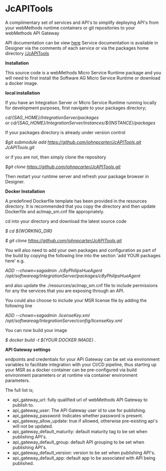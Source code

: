 # JcAPITools

A complimentary set of services and API's to simplify deploying API's from your webMethods runtime containers or git repositories to your webMethods API Gateway

API documentation can be view [here](https://raw.githack.com/johnpcarter/JcAPITools/main/pub/index.html)
Service documentation is available in Designer via the comments of each service or via the packages home directory [/JcAPITools](http://localhost:5555/JcAPITools/index.dsp)

**Installation**

This source code is a webMethods Micro Service Runtime package and you will need to first install the Software AG Micro Service Runtime or download a docker image.

**local installation**

If you have an Integration Server or Micro Service Runtime running locally for development purposes, first navigate to your packages directory;

*$cd /${SAG_HOME}/IntegrationServer/packages*  
or
*$cd /${SAG_HOME}/IntegrationServer/instances/${INSTANCE}/packages*  

If your packages directory is already under version control

*$git submodule add https://github.com/johnpcarter/JcAPITools.git JcAPITools.git*  

or if you are not, then simply clone the repository

*$git clone https://github.com/johnpcarter/JcAPITools.git*  

Then restart your runtime server and refresh your package browser in Designer.

**Docker Installation**

A predefined Dockerfile template has been provided in the resources directory. It is recommended that you copy the directory
and then update Dockerfile and aclmap_sm.cnf file appropriately.

cd into your directory and download the latest source code

*$ cd ${WORKING_DIR}*  

*$ git clone https://github.com/johnpcarter/JcAPITools.git*  

You will also need to add your own packages and configuration as part of the build by copying the following line into the section 'add YOUR packages here'
e.g.

*ADD --chown=sagadmin ./c8yPhilipsHueAgent /opt/softwareag/IntegrationServer/packages/c8yPhilipsHueAgent*  

and also update the ./resources/aclmap_sm.cnf file to include permissions for any the services that you are exposing through an API.

You could also choose to include your MSR license file by adding the following line

*ADD --chown=sagadmin .licenseKey.xml /opt/softwareag/IntegrationServer/config/licenseKey.xml*  

You can now build your image

*$ docker build -t ${YOUR DOCKER IMAGE} .*  

**API Gateway settings**

endpoints and credentials for your API Gateway can be set via environment variables to facilitate integration with your CI/CD pipeline, thus starting up your MSR as a docker container can
be pre-configured via build environment parameters or at runtime via container environment parameters. 

The full list is;
- api_gateway_url: fully qualified url of webMethods API Gateway to publish to.
- api_gateway_user: The API Gateway user id to use for publishing.
- api_gateway_password: Indicates whether password is present.
- api_gateway_allow_update: true if allowed, otherwise pre-existing api's will not be updated.
- api_gateway_default_maturity: default maturity tag to be set when publishing API's.
- api_gateway_default_group: default API grouping to be set when publishing API's.
- api_gateway_default_version: version to be set when publishing API's.
- api_gateway_default_app: default app to be associated with API being published.
